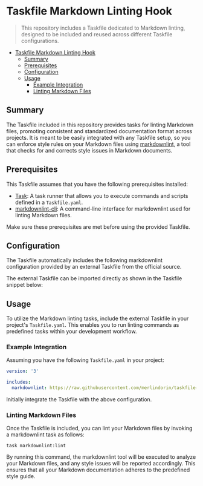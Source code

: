 # Taskfile Markdown Linting Hook

> This repository includes a Taskfile dedicated to Markdown linting, designed to be included and reused across different
> Taskfile configurations.

<!-- TOC -->
* [Taskfile Markdown Linting Hook](#taskfile-markdown-linting-hook)
  * [Summary](#summary)
  * [Prerequisites](#prerequisites)
  * [Configuration](#configuration)
  * [Usage](#usage)
    * [Example Integration](#example-integration)
    * [Linting Markdown Files](#linting-markdown-files)
<!-- TOC -->

## Summary

The Taskfile included in this repository provides tasks for linting Markdown files, promoting consistent and
standardized documentation format across projects. It is meant to be easily integrated with any Taskfile setup, so you
can enforce style rules on your Markdown files using  [markdownlint](https://github.com/markdownlint/markdownlint), a
tool that checks for and corrects style issues in Markdown documents.

## Prerequisites

This Taskfile assumes that you have the following prerequisites installed:

* [Task](https://taskfile.dev/): A task runner that allows you to execute commands and scripts defined in
  a  `Taskfile.yaml`.
* [markdownlint-cli](https://github.com/igorshubovych/markdownlint-cli): A command-line interface for markdownlint used
  for linting Markdown files.

Make sure these prerequisites are met before using the provided Taskfile.

## Configuration

The Taskfile automatically includes the following markdownlint configuration provided by an external Taskfile from the
official source.

The external Taskfile can be imported directly as shown in the Taskfile snippet below:

## Usage

To utilize the Markdown linting tasks, include the external Taskfile in your project's  `Taskfile.yaml`. This enables
you to run linting commands as predefined tasks within your development workflow.

### Example Integration

Assuming you have the following  `Taskfile.yaml`  in your project:

```yaml
version: '3'

includes:
  markdownlint: https://raw.githubusercontent.com/merlindorin/taskfile-markdownlint/main/tasks.yaml
```

Initially integrate the Taskfile with the above configuration.

### Linting Markdown Files

Once the Taskfile is included, you can lint your Markdown files by invoking a markdownlint task as follows:

```shell
task markdownlint:lint
```

By running this command, the markdownlint tool will be executed to analyze your Markdown files, and any style issues
will be reported accordingly. This ensures that all your Markdown documentation adheres to the predefined style guide.
